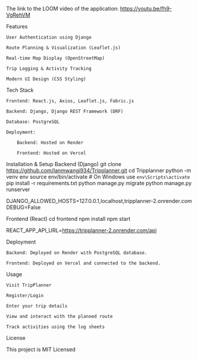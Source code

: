 The link to the LOOM video of the application: https://youtu.be/fh9-VgRehVM

Features

    User Authentication using Django

    Route Planning & Visualization (Leaflet.js)

    Real-time Map Display (OpenStreetMap)

    Trip Logging & Activity Tracking

    Modern UI Design (CSS Styling)

Tech Stack

    Frontend: React.js, Axios, Leaflet.js, Fabric.js

    Backend: Django, Django REST Framework (DRF)

    Database: PostgreSQL

    Deployment:

        Backend: Hosted on Render

        Frontend: Hosted on Vercel
Installation & Setup
      Backend (Django)
      git clone https://github.com/Ianmwangi934/Tripplanner.git
      cd Tripplanner
      python -m venv env
      source env/bin/activate  # On Windows use `env\Scripts\activate`
      pip install -r requirements.txt
      python manage.py migrate
      python manage.py runserver

DJANGO_ALLOWED_HOSTS=127.0.0.1,localhost,tripplanner-2.onrender.com
DEBUG=False

Frontend (React)
    cd frontend
    npm install
    npm start

REACT_APP_API_URL=https://tripplanner-2.onrender.com/api

Deployment

    Backend: Deployed on Render with PostgreSQL database.

    Frontend: Deployed on Vercel and connected to the backend.

Usage

    Visit TripPlanner

    Register/Login

    Enter your trip details

    View and interact with the planned route

    Track activities using the log sheets

  License

This project is MIT Licensed






      
